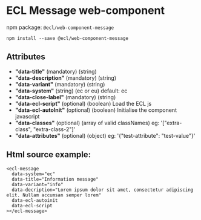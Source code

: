# ECL Message web-component

npm package: `@ecl/web-component-message`

```shell
npm install --save @ecl/web-component-message
```

## Attributes

- **"data-title"** (mandatory) (string)
- **"data-description"** (mandatory) (string)
- **"data-variant"** (mandatory) (string)
- **"data-system"** (string) (ec or eu) default: ec
- **"data-close-label"** (mandatory) (string)
- **"data-ecl-script"** (optional) (boolean) Load the ECL js
- **"data-ecl-autoInit"** (optional) (boolean) Initialise the component javascript
- **"data-classes"** (optional) (array of valid classNames) eg: '["extra-class", "extra-class-2"]'
- **"data-attributes"** (optional) (object) eg: '{"test-attribute": "test-value"}'

## Html source example:

<!-- prettier-ignore -->
```twig
<ecl-message  
  data-system="ec"  
  data-title="Information message"  
  data-variant="info"  
  data-decription="Lorem ipsum dolor sit amet, consectetur adipiscing elit. Nullam accumsan semper lorem"  
  data-ecl-autoinit  
  data-ecl-script  
></ecl-message>
```
